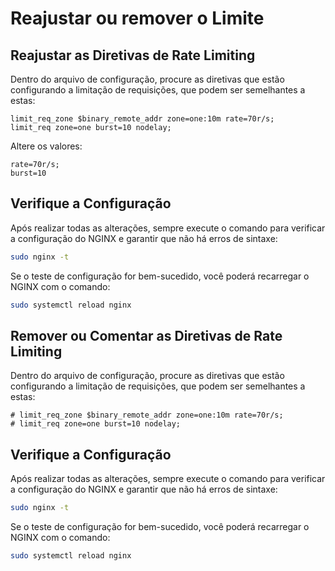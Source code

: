 # Reajustar ou remover o Limite

## Reajustar as Diretivas de Rate Limiting

Dentro do arquivo de configuração, procure as diretivas que estão configurando a limitação de requisições, que podem ser semelhantes a estas:

```nginx
limit_req_zone $binary_remote_addr zone=one:10m rate=70r/s;
limit_req zone=one burst=10 nodelay;
```

Altere os valores:

```nginx
rate=70r/s;
burst=10
```

## Verifique a Configuração

Após realizar todas as alterações, sempre execute o comando para verificar a configuração do NGINX e garantir que não há erros de sintaxe:

```bash
sudo nginx -t
```

Se o teste de configuração for bem-sucedido, você poderá recarregar o NGINX com o comando:

```bash
sudo systemctl reload nginx
```

## Remover ou Comentar as Diretivas de Rate Limiting
Dentro do arquivo de configuração, procure as diretivas que estão configurando a limitação de requisições, que podem ser semelhantes a estas:

```nginx
# limit_req_zone $binary_remote_addr zone=one:10m rate=70r/s;
# limit_req zone=one burst=10 nodelay;
```

## Verifique a Configuração

Após realizar todas as alterações, sempre execute o comando para verificar a configuração do NGINX e garantir que não há erros de sintaxe:

```bash
sudo nginx -t
```

Se o teste de configuração for bem-sucedido, você poderá recarregar o NGINX com o comando:

```bash
sudo systemctl reload nginx
```